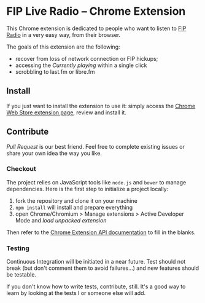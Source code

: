 # FIP Live Radio – Chrome Extension

This Chrome extension is dedicated to people who want to listen to
[FIP Radio](http://www.fipradio.fr/) in a very easy way, from their browser.

The goals of this extension are the following:
- recover from loss of network connection or FIP hickups;
- accessing the *Currently playing* within a single click
- scrobbling to last.fm or libre.fm

## Install

If you just want to install the extension to use it:
simply access the [Chrome Web Store extension page](https://chrome.google.com/webstore/detail/fip-live-radio/fnhlecpfnocgmmmghkjcipmhdpmpddii),
review and install it.

## Contribute

*Pull Request* is our best friend.
Feel free to complete existing issues or share your own idea the way you like.

### Checkout

The project relies on JavaScript tools like `node.js` and `bower` to manage dependencies.
Here is the first step to initialize a project locally:

1. fork the repository and clone it on your machine
1. `npm install` will install and prepare everything
1. open Chrome/Chromium > Manage extensions > Active Developer Mode and *load unpacked extension*

Then refer to the [Chrome Extension API documentation](http://developer.chrome.com/extensions/) to fill in the blanks.

### Testing

Continuous Integration will be initiated in a near future.
Test should not break (but don't comment them to avoid failures...) and new features should be testable.

If you don't know how to write tests, contribute, still. It's a good way to learn by looking at the tests I or someone
else will add.